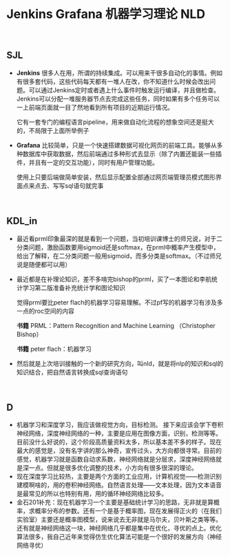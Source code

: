 # Jenkins Grafana 机器学习理论 NLD
</br>

## SJL
- **Jenkins** 很多人在用，所谓的持续集成。可以用来干很多自动化的事情。例如有很多套代码，这些代码每天都有一堆人在改，你不知道什么时候会改出问题。可以通过Jenkins定时或者遇上什么事件时触发运行编译，并且做检查。Jenkins可以分配一堆服务器节点去完成这些任务，同时如果有多个任务可以一上前端页面就一目了然地看到所有项目的近期运行情况。
  
  它有一套专门的编程语言pipeline，用来做自动化流程的想象空间还是挺大的，不局限于上面所举例子
- **Grafana** 比较简单，只是一个快速搭建数据可视化网页的前端工具。能够从多种数据库中获取数据，然后前端通过多种形式去显示（除了内置还能装一些插件，并且有一定的交互功能），同时有用户管理功能。
  
  使用上只要后端做简单安装，然后显示配置全部通过网页端管理员模式图形界面点来点去、写写sql语句就完事
  
</br>

## KDL_in
- 最近看prml印象最深的就是看到一个问题，当初培训课博士的师兄说，对于二分类问题，激励函数要用sigmoid还是softmax，在prml中概率产生模型中，给出了解释，在二分类问题一般用sigmoid，而多分类是softmax。（不过师兄说是随便都可以用）

- 最近都是在补理论知识，差不多啃完bishop的prml，买了一本图论和李航统计学习第二版准备补充统计学和图论知识
  
  觉得prml要比peter flach的机器学习容易理解。不过pf写的机器学习有涉及多一点的roc空间的内容
  
  **书籍** PRML：Pattern Recognition and Machine Learning （Christopher Bishop）

  **书籍** peter flach：机器学习

- 然后就是上次培训接触的一个新的研究方向，叫nld，就是将nlp的知识和sql的知识结合，把自然语言转换成sql查询语句

</br>

## D
- 机器学习和深度学习，我应该做视觉方向，目标检测。
  接下来应该会学下卷积神经网络，深度神经网络的一种，主要是应用在图像方面，识别，检测等等。目前没什么好说的，这个阶段高质量资料太多，所以基本差不多的样子。现在最大的感觉是，没有名字讲的那么神奇，宣传过头，大方向都很寻常。目前的感觉，机器学习就是函数自动求系数，神经网络就是分层求，深度神经网络就是深一点。但就是很多优化调整的技术，小方向有很多很深的理论。
- 现在深度学习比较热，主要是两个方面的工业应用，计算机视觉——检测识别建模啊啥的，用的卷积神经网络。自然语言处理——文本处理，因为文本语音是最常见的所以也特别有用，用的循环神经网络比较多。
- 金石201补充：现在机器学习一个主要是基础统计学习的思路，无非就是算概率，求概率分布的参数。还有一个是基于概率图，现在发展得正火的（在我们实验室）主要还是概率图模型，说来说去无非就是马尔夫，贝叶斯之类等等。还有就是神经网络这一块，神经网络几乎都是集中在优化，寻优的点上。优化算法很多，我自己近年来觉得仿生优化算法可能是一个很好的发展方向（神经网络寻优）
</br>